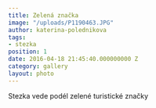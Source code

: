 ```yaml
---
title: Zelená značka
image: "/uploads/P1190463.JPG"
author: katerina-polednikova
tags:
- stezka
position: 1
date: 2016-04-18 21:45:40.000000000 Z
category: gallery
layout: photo
---
```

Stezka vede podél zelené turistické značky

